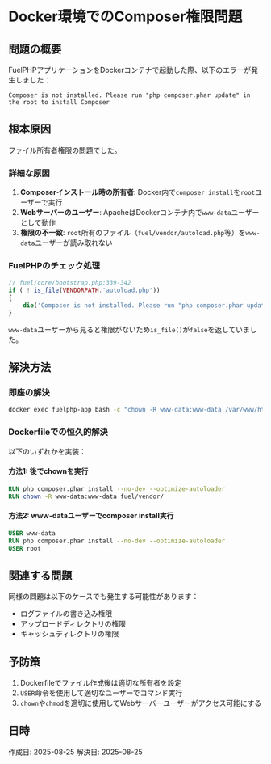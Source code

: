 # Docker環境でのComposer権限問題

## 問題の概要
FuelPHPアプリケーションをDockerコンテナで起動した際、以下のエラーが発生しました：
```
Composer is not installed. Please run "php composer.phar update" in the root to install Composer
```

## 根本原因
ファイル所有者権限の問題でした。

### 詳細な原因
1. **Composerインストール時の所有者**: Docker内で`composer install`を`root`ユーザーで実行
2. **Webサーバーのユーザー**: ApacheはDockerコンテナ内で`www-data`ユーザーとして動作
3. **権限の不一致**: `root`所有のファイル（`fuel/vendor/autoload.php`等）を`www-data`ユーザーが読み取れない

### FuelPHPのチェック処理
```php
// fuel/core/bootstrap.php:339-342
if ( ! is_file(VENDORPATH.'autoload.php'))
{
    die('Composer is not installed. Please run "php composer.phar update" in the root to install Composer');
}
```

`www-data`ユーザーから見ると権限がないため`is_file()`が`false`を返していました。

## 解決方法
### 即座の解決
```bash
docker exec fuelphp-app bash -c "chown -R www-data:www-data /var/www/html/my_fuel_project/fuel/vendor/"
```

### Dockerfileでの恒久的解決
以下のいずれかを実装：

#### 方法1: 後でchownを実行
```dockerfile
RUN php composer.phar install --no-dev --optimize-autoloader
RUN chown -R www-data:www-data fuel/vendor/
```

#### 方法2: www-dataユーザーでcomposer install実行
```dockerfile
USER www-data
RUN php composer.phar install --no-dev --optimize-autoloader
USER root
```

## 関連する問題
同様の問題は以下のケースでも発生する可能性があります：
- ログファイルの書き込み権限
- アップロードディレクトリの権限
- キャッシュディレクトリの権限

## 予防策
1. Dockerfileでファイル作成後は適切な所有者を設定
2. `USER`命令を使用して適切なユーザーでコマンド実行
3. `chown`や`chmod`を適切に使用してWebサーバーユーザーがアクセス可能にする

## 日時
作成日: 2025-08-25
解決日: 2025-08-25
